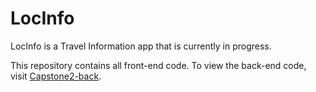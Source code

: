 # LocInfo
LocInfo is a Travel Information app that is currently in progress. 

This repository contains all front-end code. To view the back-end code, visit [Capstone2-back](https://github.com/Squeekoo/Capstone2-back).